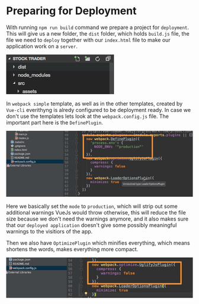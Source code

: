 # Preparing for Deployment

With running `npm run build` command we prepare a project for `deployment`. This will give us a new folder, the `dist` folder, which holds `build.js` file, the file we need to `deploy` together with our `index.html` file to make our application work on a `server`. 

![dist-folder](../dist-folder.png)

In `webpack simple` template, as well as in the other templates, created by `Vue-cli` everithyng is alredy configured to be deployment ready. In case we don't use the templates lets look at the `webpack.config.js` file. The important part here is the `DefinePlugin`. 

![webpack-config](../webpack-config.png)

Here we basically set the `mode` to `production`, which will strip out some additional warnings VueJs would throw otherwise, this will reduce the file size because we don't need the warnings anymore, and it also makes sure that our `deployed application` doesn't give some possibly meaningful warnings to the visitiors of the app.  

Then we also have `OptimizePlugin` which minifies everything, which means shortens the words, makes everything more compact. 

![optimize-plugin](../optimize-plugin.png)

